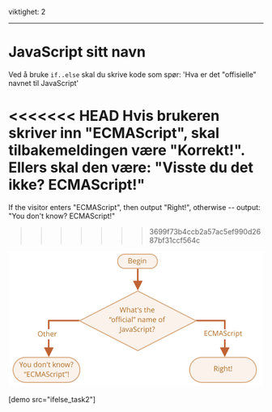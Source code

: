 viktighet: 2

---

# JavaScript sitt navn

Ved å bruke `if..else` skal du skrive kode som spør: 'Hva er det "offisielle" navnet til JavaScript'

<<<<<<< HEAD
Hvis brukeren skriver inn "ECMAScript", skal tilbakemeldingen være "Korrekt!". Ellers skal den være: "Visste du det ikke? ECMAScript!"
=======
If the visitor enters "ECMAScript", then output "Right!", otherwise -- output: "You don't know? ECMAScript!"
>>>>>>> 3699f73b4ccb2a57ac5ef990d2687bf31ccf564c

![](ifelse_task2.svg)

[demo src="ifelse_task2"]
